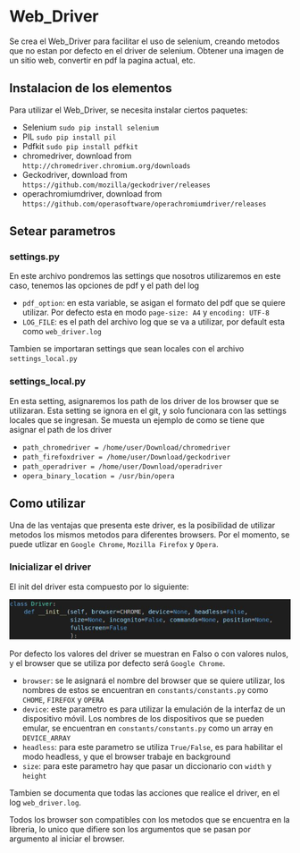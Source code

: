 # Web_Driver


Se crea el Web_Driver para facilitar el uso de selenium, creando metodos 
que no estan por defecto en el driver de selenium. Obtener una imagen 
de un sitio web, convertir en pdf la pagina actual, etc.


## Instalacion de los elementos

Para utilizar el Web_Driver, se necesita instalar ciertos paquetes: 
- Selenium `sudo pip install selenium`
- PIL `sudo pip install pil`
- Pdfkit `sudo pip install pdfkit`
- chromedriver, download from `http://chromedriver.chromium.org/downloads` 
- Geckodriver, download from `https://github.com/mozilla/geckodriver/releases`
- operachromiumdriver, download from `https://github.com/operasoftware/operachromiumdriver/releases`

## Setear parametros

### settings.py

En este archivo pondremos las settings que nosotros utilizaremos en este caso,
tenemos las opciones de pdf y el path del log

- `pdf_option`: en esta variable, se asigan el formato del pdf que se quiere utilizar. Por 
defecto esta en modo `page-size: A4` y `encoding: UTF-8`
- `LOG_FILE`: es el path del archivo log que se va a utilizar, por default esta como 
`web_driver.log`

Tambien se importaran settings que sean locales con el archivo `settings_local.py`

### settings_local.py

En esta setting, asignaremos los path de los driver de los browser que se utilizaran.
Esta setting se ignora en el git, y solo funcionara con las settings locales que se ingresan.
Se muesta un ejemplo de como se tiene que asignar el path de los driver
- `path_chromedriver = /home/user/Download/chromedriver`
- `path_firefoxdriver = /home/user/Download/geckodriver`
- `path_operadriver = /home/user/Download/operadriver`
- `opera_binary_location = /usr/bin/opera`

## Como utilizar

Una de las ventajas que presenta este driver, es la posibilidad de utilizar metodos
los mismos metodos para diferentes browsers. Por el momento, se puede utlizar en 
`Google Chrome`, `Mozilla Firefox` y `Opera`.

### Inicializar el driver

El init del driver esta compuesto por lo siguiente:

![](/Images/driver_init.jpg)

Por defecto los valores del driver se muestran en Falso o con valores nulos, y el browser
que se utiliza por defecto será `Google Chrome`.
 - `browser`: se le asignará el nombre del browser que se quiere utilizar, los nombres de estos 
 se encuentran en `constants/constants.py` como `CHOME`, `FIREFOX` y `OPERA`
 - `device`: este parametro es para utilizar la emulación de la interfaz de un dispositivo 
 móvil. Los nombres de los dispositivos que se pueden emular, se encuentran en `constants/constants.py` como un array en `DEVICE_ARRAY`
 - `headless`: para este parametro se utiliza `True/False`, es para habilitar el modo headless,
 y que el browser trabaje en background
 - `size`: para este parametro hay que pasar un diccionario con `width` y `height`

Tambien se documenta que todas las acciones que realice el driver, 
en el log `web_driver.log`.

Todos los browser son compatibles con los metodos que se encuentra en la
libreria, lo unico que difiere son los argumentos que se pasan por
argumento al iniciar el browser.